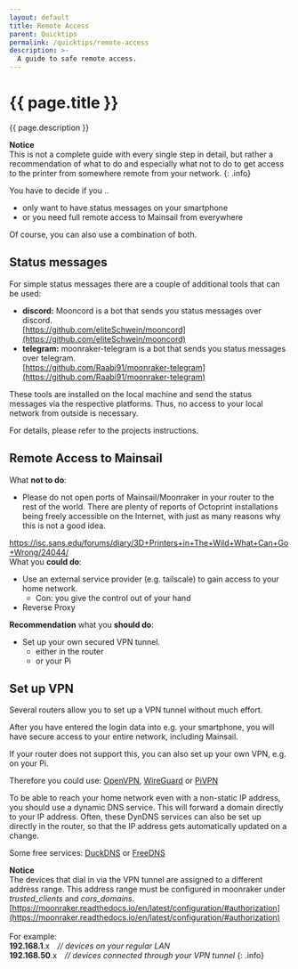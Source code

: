 ```yaml
---
layout: default
title: Remote Access
parent: Quicktips
permalink: /quicktips/remote-access
description: >-
  A guide to safe remote access.
---
```


# {{ page.title }}
{{ page.description }}  

__Notice__  
This is not a complete guide with every single step in detail, but rather a recommendation of what to do and especially what not to do to get access to the printer from somewhere remote from your network.
{: .info}

You have to decide if you ..
- only want to have status messages on your smartphone
- or you need full remote access to Mainsail from everywhere

Of course, you can also use a combination of both.

## Status messages

For simple status messages there are a couple of additional tools that can be used:
- __discord:__ Mooncord is a bot that sends you status messages over discord.  
[https://github.com/eliteSchwein/mooncord](https://github.com/eliteSchwein/mooncord)
- __telegram:__ moonraker-telegram is a bot that sends you status messages over telegram.  
[https://github.com/Raabi91/moonraker-telegram](https://github.com/Raabi91/moonraker-telegram)

These tools are installed on the local machine and send the status messages via the respective platforms. Thus, no access to your local network from outside is necessary.

For details, please refer to the projects instructions.

## Remote Access to Mainsail

<div class="alert">
What <b>not to do</b>: 
	<ul>
		<li>Please do not open ports of Mainsail/Moonraker in your router to the rest of the world. There are plenty of reports of Octoprint installations being freely accessible on the Internet, with just as many reasons why this is not a good idea.</li>
	</ul>
	<a href="https://isc.sans.edu/forums/diary/3D+Printers+in+The+Wild+What+Can+Go+Wrong/24044/" target="_blank">https://isc.sans.edu/forums/diary/3D+Printers+in+The+Wild+What+Can+Go+Wrong/24044/</a>
</div>

<div class="warning">
What you <b>could do</b>:  
	<ul>
		<li>Use an external service provider (e.g. tailscale) to gain access to your home network.
			<ul>
				<li>Con: you give the control out of your hand</li>
			</ul>
		</li>
		<li>Reverse Proxy</li>
	</ul>
</div>

<div class="success">
<b>Recommendation</b> what you <b>should do</b>:  
	<ul>
		<li>Set up your own secured VPN tunnel.
			<ul>
				<li>either in the router</li>
				<li>or your Pi</li>
			</ul>
		</li>
	</ul>
</div>

## Set up VPN

Several routers allow you to set up a VPN tunnel without much effort.

After you have entered the login data into e.g. your smartphone, you will have secure access to your entire network, including Mainsail.

If your router does not support this, you can also set up your own VPN, e.g. on your Pi.

Therefore you could use: [OpenVPN](https://openvpn.net/), [WireGuard](https://www.wireguard.com/) or [PiVPN](https://www.pivpn.io/)

To be able to reach your home network even with a non-static IP address, you should use a dynamic DNS service. This will forward a domain directly to your IP address. Often, these DynDNS services can also be set up directly in the router, so that the IP address gets automatically updated on a change.

Some free services: [DuckDNS](https://www.duckdns.org) or [FreeDNS ](https://freedns.afraid.org/)

__Notice__  
The devices that dial in via the VPN tunnel are assigned to a different address range. This address range must be configured in moonraker under _trusted_clients_ and _cors_domains_. [https://moonraker.readthedocs.io/en/latest/configuration/#authorization](https://moonraker.readthedocs.io/en/latest/configuration/#authorization)  <br/><br/>
For example:  
__192.168.1__.x&emsp;_// devices on your regular LAN_  
__192.168.50__.x&emsp;_// devices connected through your VPN tunnel_
{: .info}